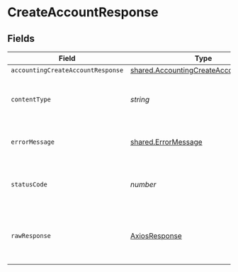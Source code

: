 # CreateAccountResponse


## Fields

| Field                                                                                                   | Type                                                                                                    | Required                                                                                                | Description                                                                                             |
| ------------------------------------------------------------------------------------------------------- | ------------------------------------------------------------------------------------------------------- | ------------------------------------------------------------------------------------------------------- | ------------------------------------------------------------------------------------------------------- |
| `accountingCreateAccountResponse`                                                                       | [shared.AccountingCreateAccountResponse](../../../sdk/models/shared/accountingcreateaccountresponse.md) | :heavy_minus_sign:                                                                                      | Success                                                                                                 |
| `contentType`                                                                                           | *string*                                                                                                | :heavy_check_mark:                                                                                      | HTTP response content type for this operation                                                           |
| `errorMessage`                                                                                          | [shared.ErrorMessage](../../../sdk/models/shared/errormessage.md)                                       | :heavy_minus_sign:                                                                                      | The request made is not valid.                                                                          |
| `statusCode`                                                                                            | *number*                                                                                                | :heavy_check_mark:                                                                                      | HTTP response status code for this operation                                                            |
| `rawResponse`                                                                                           | [AxiosResponse](https://axios-http.com/docs/res_schema)                                                 | :heavy_check_mark:                                                                                      | Raw HTTP response; suitable for custom response parsing                                                 |